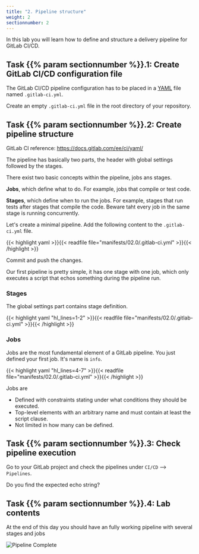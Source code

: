 ```yaml
---
title: "2. Pipeline structure"
weight: 2
sectionnumber: 2
---
```


In this lab you will learn how to define and structure a delivery pipeline for GitLab CI/CD.


## Task {{% param sectionnumber %}}.1: Create GitLab CI/CD configuration file

The GitLab CI/CD pipeline configuration has to be placed in a [YAML](https://en.wikipedia.org/wiki/YAML) file named `.gitlab-ci.yml`.

Create an empty `.gitlab-ci.yml` file in the root directory of your repository.


## Task {{% param sectionnumber %}}.2: Create pipeline structure

GitLab CI reference: <https://docs.gitlab.com/ee/ci/yaml/>

The pipeline has basically two parts, the header with global settings followed by the stages.

There exist two basic concepts within the pipeline, jobs ans stages.


**Jobs**, which define what to do. For example, jobs that compile or test code.

**Stages**, which define when to run the jobs. For example, stages that run tests after stages that compile the code. Beware taht every job in the same stage is running concurrently.

Let's create a minimal pipeline. Add the following content to the `.gitlab-ci.yml` file.

{{< highlight yaml >}}{{< readfile file="manifests/02.0/.gitlab-ci.yml" >}}{{< /highlight >}}

Commit and push the changes.

Our first pipeline is pretty simple, it has one stage with one job, which only executes a script that echos something during the pipeline run.


### Stages

The global settings part contains stage definition.

{{< highlight yaml "hl_lines=1-2" >}}{{< readfile file="manifests/02.0/.gitlab-ci.yml" >}}{{< /highlight >}}


### Jobs

Jobs are the most fundamental element of a GitLab pipeline.
You just defined your first job. It's name is `info`.

{{< highlight yaml "hl_lines=4-7" >}}{{< readfile file="manifests/02.0/.gitlab-ci.yml" >}}{{< /highlight >}}

Jobs are

* Defined with constraints stating under what conditions they should be executed.
* Top-level elements with an arbitrary name and must contain at least the script clause.
* Not limited in how many can be defined.

<!-- TODO -->

## Task {{% param sectionnumber %}}.3: Check pipeline execution

Go to your GitLab project and check the pipelines under `CI/CD` --> `Pipelines`.


<!-- TODO

* [ ] status
* [ ] jobs
* [ ] logs

 -->

Do you find the expected echo string?


## Task {{% param sectionnumber %}}.4: Lab contents

At the end of this day you should have an fully working pipeline with several stages and jobs

![Pipeline Complete](../complete_pipeline.png)
